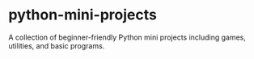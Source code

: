 # python-mini-projects
A collection of beginner-friendly Python mini projects including games, utilities, and basic programs.
